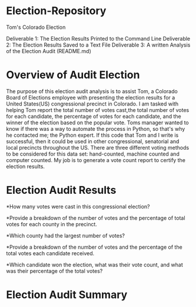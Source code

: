 # Election-Repository
Tom's Colorado Election

Deliverable 1:  The Election Results Printed to the Command Line
Deliverable 2:  The Election Results Saved to a Text File
Deliverable 3:  A written Analysis of the Election Audit (README.md)

# Overview of Audit Election
The purpose of this election audit analysis is to assist Tom, a Colorado Board of Elections employee with presenting the election results for a United States(US) congressional precinct in Colorado. I am tasked with helping Tom report the total number of votes cast,the total number of votes for each candidate, the percentage of votes for each candidate, and the winner of the election based on the popular vote.  Toms manager wanted to know if there was a way to automate the process in Python, so that's why he contacted me; the Python expert.  If this code that Tom and I write is successful, then it could be used in other congressional, senatorial and local precincts throughout the US.  There are three different voting methods to be considered for this data set:  hand-counted, machine counted and computer counted.  My job is to generate a vote count report to certify the election results.


# Election Audit Results
*How many votes were cast in this congressional election?

*Provide a breakdown of the number of votes and the percentage of total votes for each county in the precinct.

*Which county had the largest number of votes?

*Provide a breakdown of the number of votes and the percentage of the total votes each candidate received.

*Which candidate won the election, what was their vote count, and what was their percentage of the total votes?



# Election Audit Summary

